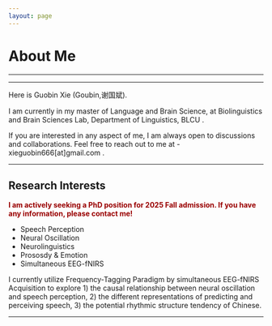 ```yaml
---
layout: page
---
```


# About Me
---

---
Here is Guobin Xie (Goubin,谢国斌).<br>

I am currently in my master of Language and Brain Science, at Biolinguistics and Brain Sciences Lab, Department of Linguistics, BLCU .<br>

If you are interested in any aspect of me, I am always open to discussions and collaborations. Feel free to reach out to me at - xieguobin666[at]gmail.com .<br>

---

## Research Interests

**<font color="#990000">I am actively seeking a PhD position for 2025 Fall admission. If you have any information, please contact me!</font>**

- Speech Perception
- Neural Oscillation
- Neurolinguistics
- Prososdy & Emotion
- Simultaneous EEG-fNIRS

I currently utilize Frequency-Tagging Paradigm by simultaneous EEG-fNIRS Acquisition to explore 1) the causal relationship between neural oscillation and speech
perception, 2) the different representations of predicting and perceiving speech, 3) the potential rhythmic structure tendency of Chinese.

---



